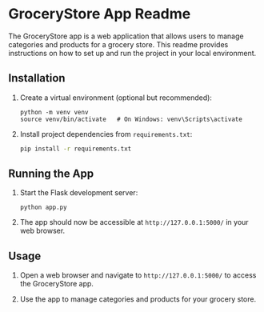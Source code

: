 # GroceryStore App Readme

The GroceryStore app is a web application that allows users to manage categories and products for a grocery store. This readme provides instructions on how to set up and run the project in your local environment.

## Installation

1. Create a virtual environment (optional but recommended):
   ```
   python -m venv venv
   source venv/bin/activate   # On Windows: venv\Scripts\activate
   ```

2. Install project dependencies from `requirements.txt`:
   ```bash
   pip install -r requirements.txt
   ```

## Running the App

1. Start the Flask development server:
   ```
   python app.py
   ```

2. The app should now be accessible at `http://127.0.0.1:5000/` in your web browser.

## Usage

1. Open a web browser and navigate to `http://127.0.0.1:5000/` to access the GroceryStore app.

2. Use the app to manage categories and products for your grocery store.
